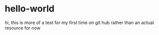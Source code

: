# hello-world

hi, this is more of a test for my first time on git hub rather than an actual resource for now
